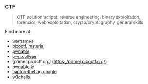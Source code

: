 ### CTF
> CTF solution scripts: reverse engineering, binary exploitation, forensics, web exploitation, crypto/cryptography, general skills

Find more at:

- [wargames](https://overthewire.org/wargames/)
- [picoctf](https://play.picoctf.org/), [material](https://primer.picoctf.org/)
- [pwnable](https://pwnable.tw/)
- [pwn.college](https://pwn.college/dojos)
- [primer.picoctf.org] (https://primer.picoctf.org/)
- [pwnable kr](https://pwnable.kr/)
- [capturetheflag google](https://capturetheflag.withgoogle.com/#beginners/)
- [w3challs](https://w3challs.com/)
